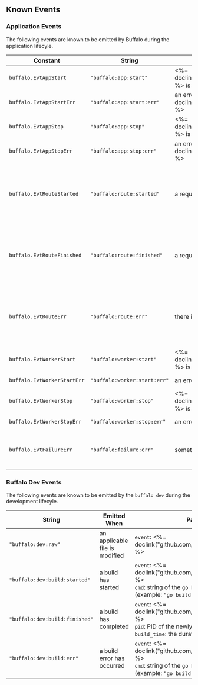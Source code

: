 ## Known Events

### Application Events

The following events are known to be emitted by Buffalo during the application lifecyle.

| Constant                    | String                       | Emitted When                                                                               | Payload                                                                                                                                                                           |
| ---                         | ---                          | ---                                                                                        | ---                                                                                                                                                                               |
| `buffalo.EvtAppStart`       | `"buffalo:app:start"`        | <%= doclink("github.com/gobuffalo/buffalo#App.Serve") %> is called                         | `app`: <%= doclink("*github.com/gobuffalo/buffalo#App") %>                                                                                                                        |
| `buffalo.EvtAppStartErr`    | `"buffalo:app:start:err"`    | an error occurs calling <%= doclink("github.com/gobuffalo/buffalo#App.Serve") %>           | `app`: <%= doclink("*github.com/gobuffalo/buffalo#App") %>                                                                                                                        |
| `buffalo.EvtAppStop`        | `"buffalo:app:stop"`         | <%= doclink("github.com/gobuffalo/buffalo#App.Stop") %> is called                          | `app`: <%= doclink("*github.com/gobuffalo/buffalo#App") %>                                                                                                                        |
| `buffalo.EvtAppStopErr`     | `"buffalo:app:stop:err"`     | an error occurs calling <%= doclink("github.com/gobuffalo/buffalo#App.Stop") %>            | `app`: <%= doclink("*github.com/gobuffalo/buffalo#App") %>                                                                                                                        |
| `buffalo.EvtRouteStarted`   | `"buffalo:route:started"`    | a requested route is being processed                                                       | `route`: <%= doclink("github.com/gobuffalo/buffalo#RouteInfo") %><br>`app`: <%= doclink("*github.com/gobuffalo/buffalo#App") %><br>`context`: <%= doclink("github.com/gobuffalo/buffalo#Context") %> |
| `buffalo.EvtRouteFinished`  | `"buffalo:route:finished"`   | a requested route is completed                                                             | `route`: <%= doclink("github.com/gobuffalo/buffalo#RouteInfo") %><br>`app`: <%= doclink("*github.com/gobuffalo/buffalo#App") %><br>`context`: <%= doclink("github.com/gobuffalo/buffalo#Context") %> |
| `buffalo.EvtRouteErr`       | `"buffalo:route:err"`        | there is a problem handling processing a route                                             | `route`: <%= doclink("github.com/gobuffalo/buffalo#RouteInfo") %><br>`app`: <%= doclink("*github.com/gobuffalo/buffalo#App") %><br>`context`: <%= doclink("github.com/gobuffalo/buffalo#Context") %> |
| `buffalo.EvtWorkerStart`    | `"buffalo:worker:start"`     | <%= doclink("github.com/gobuffalo/buffalo#App.Serve") %> is called and workers are started | `app`: <%= doclink("*github.com/gobuffalo/buffalo#App") %>                                                                                                                        |
| `buffalo.EvtWorkerStartErr` | `"buffalo:worker:start:err"` | an error occurs when starting workers                                                      | `app`: <%= doclink("*github.com/gobuffalo/buffalo#App") %>                                                                                                                        |
| `buffalo.EvtWorkerStop`     | `"buffalo:worker:stop"`      | <%= doclink("github.com/gobuffalo/buffalo#App.Stop") %> is called and workers are stopped  | `app`: <%= doclink("*github.com/gobuffalo/buffalo#App") %>                                                                                                                        |
| `buffalo.EvtWorkerStopErr`  | `"buffalo:worker:stop:err"`  | an error occurs when stopping workers                                                      | `app`: <%= doclink("*github.com/gobuffalo/buffalo#App") %>                                                                                                                        |
| `buffalo.EvtFailureErr`     | `"buffalo:failure:err"`      | something can't be processed at all. it is a bad thing                                     | `app`: <%= doclink("*github.com/gobuffalo/buffalo#App") %><br>`context`: <%= doclink("github.com/gobuffalo/buffalo#Context") %>                                                   |


### Buffalo Dev Events

The following events are known to be emitted by the `buffalo dev` during the development lifecyle.

| String                         | Emitted When                   | Payload                                                                                                                                            |
| ---                            | ---                            | ---                                                                                                                                                |
| `"buffalo:dev:raw"`            | an applicable file is modified | `event`: <%= doclink("github.com/fsnotify/fsnotify#Event") %>                                                                                      |
| `"buffalo:dev:build:started"`  | a build has started            | `event`: <%= doclink("github.com/fsnotify/fsnotify#Event") %><br>`cmd`: string of the `go build` command (example: `"go build foo"`)               |
| `"buffalo:dev:build:finished"` | a build has completed          | `event`: <%= doclink("github.com/fsnotify/fsnotify#Event") %><br>`pid`: PID of the newly running binary<br>`build_time`: the duration of the build |
| `"buffalo:dev:build:err"`      | a build error has occurred     | `event`: <%= doclink("github.com/fsnotify/fsnotify#Event") %><br>`cmd`: string of the `go build` command (example: `"go build foo"`)               |
